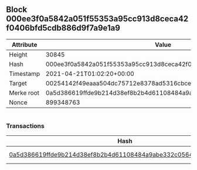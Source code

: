 ## Block 000ee3f0a5842a051f55353a95cc913d8ceca42f0406bfd5cdb886d9f7a9e1a9

Attribute | Value
--- | ---
Height | 30845
Hash | 000ee3f0a5842a051f55353a95cc913d8ceca42f0406bfd5cdb886d9f7a9e1a9
Timestamp | 2021-04-21T01:02:20+00:00
Target | 00254142f49eaaa504dc75712e8378ad5316cbcead634704b3734b6271167cc4
Merke root | 0a5d386619ffde9b214d38ef8b2b4d61108484a9abe332c05641e84d0c4440c5
Nonce | 899348763

```

```

### Transactions

Hash | Amount
--- | ---
[0a5d386619ffde9b214d38ef8b2b4d61108484a9abe332c05641e84d0c4440c5](0a5d386619ffde9b214d38ef8b2b4d61108484a9abe332c05641e84d0c4440c5.md) | 10.00000000 SKEPTI 

